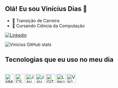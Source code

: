 ## Olá! Eu sou Vinícius Dias 👋 

- 🔭 Transição de Carreira
- 🌱 Cursando Ciência da Computação


[![Linkedin](https://img.shields.io/badge/LinkedIn-0077B5?style=for-the-badge&logo=linkedin&logoColor=white)](https://www.linkedin.com/in/vinícius-dias-895245178)

![Vinícius GitHub stats](https://github-readme-stats.vercel.app/api?username=oviniciusdias&show_icons=true&theme=dracula)


## Tecnologias que eu uso no meu dia


<div style="display: inline_block"><br>
<img align="center" alt="HMTL" height="30" widht="40" src="https://cdn.jsdelivr.net/gh/devicons/devicon/icons/html5/html5-original.svg">
<img align="center" alt="CSS" height="30" widht="40" src="https://cdn.jsdelivr.net/gh/devicons/devicon/icons/css3/css3-original.svg">
<img align="center" alt="JAVASCRIPT" height="30" widht="40" src="https://cdn.jsdelivr.net/gh/devicons/devicon/icons/javascript/javascript-original.svg">
<img align="center" alt="JAVA" height="30" widht="40" src="https://cdn.jsdelivr.net/gh/devicons/devicon/icons/java/java-original.svg" />
<img align="center" alt="GIT" height="30" widht="40" src="https://cdn.jsdelivr.net/gh/devicons/devicon/icons/git/git-original.svg">
<img align="center" alt="LINUX" height="30" widht="40" src="https://cdn.jsdelivr.net/gh/devicons/devicon/icons/linux/linux-original.svg">
<img align="center" alt="VSCODE" height="30" widht="40" src="https://cdn.jsdelivr.net/gh/devicons/devicon/icons/vscode/vscode-original.svg">
</div>
